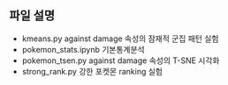 ## 파일 설명 

- kmeans.py	against damage 속성의 잠재적 군집 패턴 실험
- pokemon_stats.ipynb	기본통계분석	
- pokemon_tsen.py	against damage 속성의 T-SNE 시각화
- strong_rank.py  강한 포켓몬 ranking 실험 
